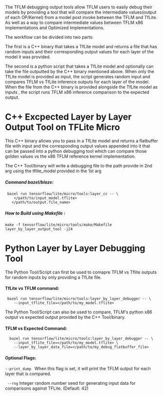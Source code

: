 The TFLM debugging output tools allow TFLM users to easily debug their models
by providing a tool that will compare the intermediate  values(output of each OP/Kernel)
from a model post invoke between the TFLM and TfLite. As well as a way to
compare intermediate values between TFLM x86 implementations and Optimized 
Implementations.


The workflow can be divided into two parts:

The first is a C++ binary that takes a TfLite model and returns a file that has
random inputs and their corresponding output values for each layer of the model
it was provided. 

The second is a python script that takes a TfLite model and optionally can take
 the file outputted by the C++ binary mentioned above. When only the TfLite
 model is provided as input, the script generates random input and compares
 TFLM vs TfLite inference outputs for each layer of the model. When the file
 from the C++ binary is provided alongside the TfLite model as inputs , the
 script runs TFLM x86 inference comparison to the expected output. 






# C++ Excpected Layer by Layer Output Tool on TFLite Micro

This C++ binary allows you to pass in a TfLite model and returns a flatbuffer
file with input and the corresponding output values appended into it that can be
passed into a python debugging tool which can compare those golden values vs
the x86 TFLM reference kernel implementation.

The C++ Tool/binary will write a debugging file to the path provide in
2nd arg using the tflite_model provided in the 1st arg 

##### Command bazel/blaze:

```
 bazel run tensorflow/lite/micro/tools:layer_cc -- \
    </path/to/input_model.tflite>
   </path/to/output.file_name>
```

##### How to Build using Makefile :

```
make -f tensorflow/lite/micro/tools/make/Makefile layer_by_layer_output_tool -j24
```

# Python Layer by Layer Debugging Tool 

The Python Tool/Script can first be used to comapre TFLM vs Tflite outputs for
random inputs by only providing a TfLite file.

#### TfLite vs TFLM command:
``` 
 bazel run tensorflow/lite/micro/tools:layer_by_layer_debugger -- \
    --input_tflite_file=</path/to/my_model.tflite>
```

The Python Tool/Script can also be used to compare, TFLM's python x86 output
vs expected output provided by the C++ Tool/binary.

#### TFLM vs Expected Command:
``` 
  bazel run tensorflow/lite/micro/tools:layer_by_layer_debugger -- \
    --input_tflite_file=</path/to/my_model.tflite> \
    --layer_by_layer_data_file=</path/to/my_debug_flatbuffer_file>
```

#### Optional Flags:
 ` --print_dump  `
When this flag is set, it will print the TFLM output for each layer that is
compared.

 ` --rng`
Integer random number seed for generating input data for comparisons against TFLite. (Default: 42)
